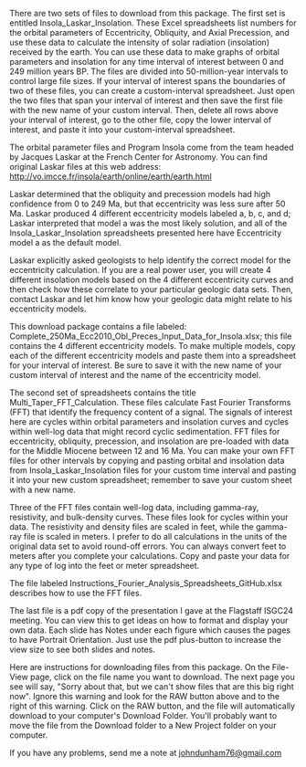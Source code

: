 There are two sets of files to download from this package. The first set is entitled Insola_Laskar_Insolation. These Excel spreadsheets list numbers for the orbital parameters of Eccentricity, Obliquity, and Axial Precession, and use these data to calculate the intensity of solar radiation (insolation) received by the earth. You can use these data to make graphs of orbital parameters and insolation for any time interval of interest between 0 and 249 million years BP. The files are divided into 50-million-year intervals to control large file sizes. If your interval of interest spans the boundaries of two of these files, you can create a custom-interval spreadsheet. Just open the two files that span your interval of interest and then save the first file with the new name of your custom interval. Then, delete all rows above your interval of interest, go to the other file, copy the lower interval of interest, and paste it into your custom-interval spreadsheet. 

The orbital parameter files and Program Insola come from the team headed by Jacques Laskar at the French Center for Astronomy. You can find original Laskar files at this web address: http://vo.imcce.fr/insola/earth/online/earth/earth.html

Laskar determined that the obliquity and precession models had high confidence from 0 to 249 Ma, but that eccentricity was less sure after 50 Ma. Laskar produced 4 different eccentricity models labeled a, b, c, and d; Laskar interpreted that model a was the most likely solution, and all of the Insola_Laskar_Insolation spreadsheets presented here have Eccentricity model a as the default model. 

Laskar explicitly asked geologists to help identify the correct model for the eccentricity calculation. If you are a real power user, you will create 4 different insolation models based on the 4 different eccentricity curves and then check how these correlate to your particular geologic data sets. Then, contact Laskar and let him know how your geologic data might relate to his eccentricity models.

This download package contains a file labeled: Complete_250Ma_Ecc2010_Obl_Preces_Input_Data_for_Insola.xlsx; this file contains the 4 different eccentricity models. To make multiple models, copy each of the different eccentricity models and paste them into a spreadsheet for your interval of interest. Be sure to save it with the new name of your custom interval of interest and the name of the eccentricity model.

The second set of spreadsheets contains the title Multi_Taper_FFT_Calculation. These files calculate Fast Fourier Transforms (FFT) that identify the frequency content of a signal. The signals of interest here are cycles within orbital parameters and insolation curves and cycles within well-log data that might record cyclic sedimentation. FFT files for eccentricity, obliquity, precession, and insolation are pre-loaded with data for the Middle Miocene between 12 and 16 Ma. You can make your own FFT files for other intervals by copying and pasting orbital and insolation data from Insola_Laskar_Insolation files for your custom time interval and pasting it into your new custom spreadsheet; remember to save your custom sheet with a new name.

Three of the FFT files contain well-log data, including gamma-ray, resistivity, and bulk-density curves. These files look for cycles within your data. The resistivity and density files are scaled in feet, while the gamma-ray file is scaled in meters. I prefer to do all calculations in the units of the original data set to avoid round-off errors. You can always convert feet to meters after you complete your calculations. Copy and paste your data for any type of log into the feet or meter spreadsheet. 

The file labeled Instructions_Fourier_Analysis_Spreadsheets_GitHub.xlsx describes how to use the FFT files.

The last file is a pdf copy of the presentation I gave at the Flagstaff ISGC24 meeting. You can view this to get ideas on how to format and display your own data. Each slide has Notes under each figure which causes the pages to have Portrait Orientation. Just use the pdf plus-button to increase the view size to see both slides and notes. 

Here are instructions for downloading files from this package. On the File-View page, click on the file name you want to download. The next page you see will say, "Sorry about that, but we can't show files that are this big right now". Ignore this warning and look for the RAW button above and to the right of this warning. Click on the RAW button, and the file will automatically download to your computer's Download Folder. You'll probably want to move the file from the Download folder to a New Project folder on your computer. 

If you have any problems, send me a note at johndunham76@gmail.com 


